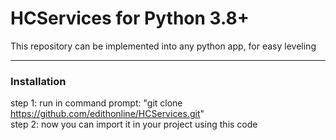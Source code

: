 # HCServices for Python 3.8+
This repository can be implemented into any python app, for easy leveling
***
### Installation

step 1: run in command prompt: "git clone https://github.com/edithonline/HCServices.git"  
step 2: now you can import it in your project using this code  
